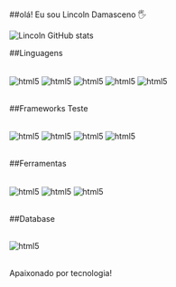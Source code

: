 ##olá! Eu sou Lincoln Damasceno 🖐️

![Lincoln GitHub stats](https://github-readme-stats.vercel.app/api?username=QaLincoln&show_icons=true&theme=dracula)


##Linguagens
<div style="display: inline_block"><br/>
  <img align="center" alt="html5" src="https://img.shields.io/badge/Python-14354C?style=for-the-badge&logo=python&logoColor=white" />  
  <img align="center" alt="html5" src="https://img.shields.io/badge/Go-00ADD8?style=for-the-badge&logo=go&logoColor=white" />
  <img align="center" alt="html5" src="https://img.shields.io/badge/HTML-239120?style=for-the-badge&logo=html5&logoColor=white" />
  <img align="center" alt="html5" src="https://img.shields.io/badge/JavaScript-323330?style=for-the-badge&logo=javascript&logoColor=F7DF1E" />
  <img align="center" alt="html5" src="https://img.shields.io/badge/Ruby-CC342D?style=for-the-badge&logo=ruby&logoColor=white" />
<div><br/>

##Frameworks Teste
<div style="display: inline_block"><br/>
  <img align="center" alt="html5" src="https://img.shields.io/badge/-cypress-%23E5E5E5?style=for-the-badge&logo=cypress&logoColor=058a5)" />
  <img align="center" alt="html5" src="https://img.shields.io/badge/-selenium-%43B02A?style=for-the-badge&logo=selenium&logoColor=white" />
  <img align="center" alt="html5" src="https://img.shields.io/badge/Postman-FF6C37?style=for-the-badge&logo=postman&logoColor=white" />
  <img align="center" alt="html5" src="https://img.shields.io/badge/Cucumber-43B02A?style=for-the-badge&logo=cucumber&logoColor=white" />
<div><br/>

##Ferramentas
<div style="display: inline_block"><br/>
  <img align="center" alt="html5" src="https://img.shields.io/badge/jira-%230A0FFF.svg?style=for-the-badge&logo=jira&logoColor=white" />
  <img align="center" alt="html5" src="https://img.shields.io/badge/github-%23121011.svg?style=for-the-badge&logo=github&logoColor=white" />
  <img align="center" alt="html5" src="https://img.shields.io/badge/git-%23F05033.svg?style=for-the-badge&logo=git&logoColor=white" />
<div><br/>


##Database
<div style="display: inline_block"><br/>
  <img align="center" alt="html5" src="https://img.shields.io/badge/PostgreSQL-316192?style=for-the-badge&logo=postgresql&logoColor=white" /> 
<div><br/>

Apaixonado por tecnologia!

